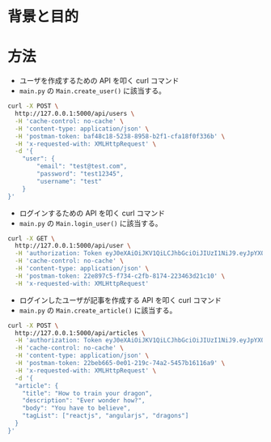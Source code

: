 # 背景と目的

# 方法

- ユーザを作成するための API を叩く curl コマンド
- `main.py` の `Main.create_user()` に該当する。 

```bash
curl -X POST \
  http://127.0.0.1:5000/api/users \
  -H 'cache-control: no-cache' \
  -H 'content-type: application/json' \
  -H 'postman-token: baf48c18-5238-8958-b2f1-cfa18f0f336b' \
  -H 'x-requested-with: XMLHttpRequest' \
  -d '{
	"user": {
		"email": "test@test.com",
		"password": "test12345",
		"username": "test"
	}
}'
```

-   ログインするための API を叩く curl コマンド
- `main.py` の `Main.login_user()` に該当する。 

```bash
curl -X GET \
  http://127.0.0.1:5000/api/user \
  -H 'authorization: Token eyJ0eXAiOiJKV1QiLCJhbGciOiJIUzI1NiJ9.eyJpYXQiOjE2MjE1MDA2MDgsIm5iZiI6MTYyMTUwMDYwOCwianRpIjoiMGUwZTAxMGEtOGQ1OC00MjEyLTgzNDgtMDMyMTE2YzZjZDVlIiwiZXhwIjo4ODAyMTUwMDYwOCwiaWRlbnRpdHkiOjMsImZyZXNoIjpmYWxzZSwidHlwZSI6ImFjY2VzcyJ9.mPRHtpozzGyzPHud4RHUVKSPzeoKEwAXqFIXws2u3RM' \
  -H 'cache-control: no-cache' \
  -H 'content-type: application/json' \
  -H 'postman-token: 22e897c5-f734-c2fb-8174-223463d21c10' \
  -H 'x-requested-with: XMLHttpRequest'
```

-  ログインしたユーザが記事を作成する API を叩く curl コマンド
- `main.py` の `Main.create_article()` に該当する。 

```bash
curl -X POST \
  http://127.0.0.1:5000/api/articles \
  -H 'authorization: Token eyJ0eXAiOiJKV1QiLCJhbGciOiJIUzI1NiJ9.eyJpYXQiOjE2MjE1MDA2MDgsIm5iZiI6MTYyMTUwMDYwOCwianRpIjoiMGUwZTAxMGEtOGQ1OC00MjEyLTgzNDgtMDMyMTE2YzZjZDVlIiwiZXhwIjo4ODAyMTUwMDYwOCwiaWRlbnRpdHkiOjMsImZyZXNoIjpmYWxzZSwidHlwZSI6ImFjY2VzcyJ9.mPRHtpozzGyzPHud4RHUVKSPzeoKEwAXqFIXws2u3RM' \
  -H 'cache-control: no-cache' \
  -H 'content-type: application/json' \
  -H 'postman-token: 22beb665-0e01-219c-74a2-5457b16116a9' \
  -H 'x-requested-with: XMLHttpRequest' \
  -d '{
  "article": {
    "title": "How to train your dragon",
    "description": "Ever wonder how?",
    "body": "You have to believe",
    "tagList": ["reactjs", "angularjs", "dragons"]
  }
}'
```
